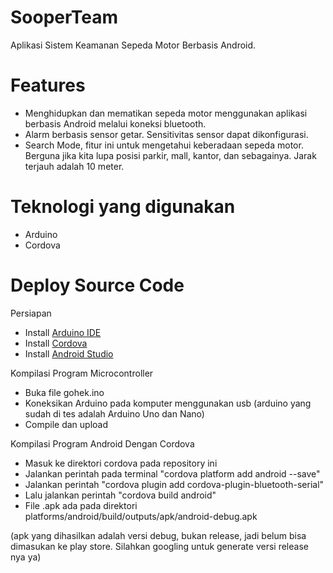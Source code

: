 # SooperTeam

Aplikasi Sistem Keamanan Sepeda Motor Berbasis Android.

# Features

  - Menghidupkan dan mematikan sepeda motor menggunakan aplikasi berbasis Android melalui koneksi bluetooth.
  - Alarm berbasis sensor getar. Sensitivitas sensor dapat dikonfigurasi.
  - Search Mode, fitur ini untuk mengetahui keberadaan sepeda motor. Berguna jika kita lupa posisi parkir, mall, kantor, dan sebagainya. Jarak terjauh adalah 10 meter.

# Teknologi yang digunakan

  - Arduino
  - Cordova

# Deploy Source Code

Persiapan
  - Install [Arduino IDE](https://www.arduino.cc/en/Main/Software)
  - Install [Cordova](https://cordova.apache.org/)
  - Install [Android Studio](https://developer.android.com/studio/index.html)

Kompilasi Program Microcontroller
  - Buka file gohek.ino
  - Koneksikan Arduino pada komputer menggunakan usb (arduino yang sudah di tes adalah Arduino Uno dan Nano)
  - Compile dan upload

Kompilasi Program Android Dengan Cordova
  - Masuk ke direktori cordova pada repository ini
  - Jalankan perintah pada terminal "cordova platform add android --save"
  - Jalankan perintah "cordova plugin add cordova-plugin-bluetooth-serial"
  - Lalu jalankan perintah "cordova build android"
  - File .apk ada pada direktori platforms/android/build/outputs/apk/android-debug.apk

(apk yang dihasilkan adalah versi debug, bukan release, jadi belum bisa dimasukan ke play store. Silahkan googling untuk generate versi release nya ya)

